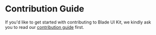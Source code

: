 # Contribution Guide

If you'd like to get started with contributing to Blade UI Kit, we kindly ask you to read our [contribution guide](https://blade-ui-kit.com/docs/main/contribution-guide) first.
